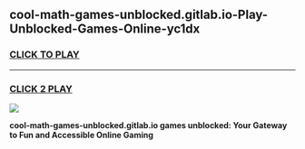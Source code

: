 
## cool-math-games-unblocked.gitlab.io-Play-Unblocked-Games-Online-yc1dx
<h3>
<a href="https://premium76.site?title=cool-math-games-unblocked.gitlab.io&ref=25A">CLICK TO PLAY</a></h3>
<hr>

<h3>
<a href="https://premium76.site?title=cool-math-games-unblocked.gitlab.io&ref=25A">CLICK 2 PLAY</a>
  
</h3>

<a href="https://premium76.site?title=cool-math-games-unblocked.gitlab.io&ref=25A"><img src="https://clearcache.store/games.png"></a>


**cool-math-games-unblocked.gitlab.io games unblocked: Your Gateway to Fun and Accessible Online Gaming**
